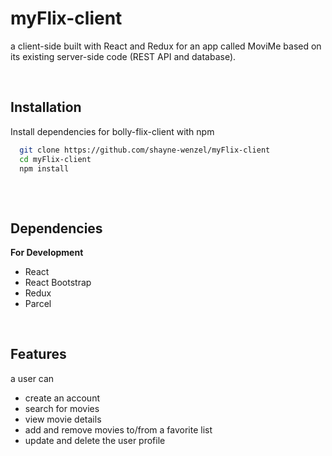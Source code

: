 # myFlix-client

a client-side built with React and Redux for an app called MoviMe based on its existing server-side code (REST API and database).

<br>

## Installation

Install dependencies for bolly-flix-client with npm

```bash
  git clone https://github.com/shayne-wenzel/myFlix-client
  cd myFlix-client
  npm install
  
```

<br>

## Dependencies
**For Development**
- React
- React Bootstrap
- Redux
- Parcel 

<br>

## Features

a user can 
- create an account
- search for movies
- view movie details
- add and remove movies to/from a favorite list
- update and delete the user profile
